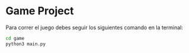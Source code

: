 # Game Project

Para correr el juego debes seguir los siguientes comando en la terminal:

```sh
cd game
python3 main.py
```

